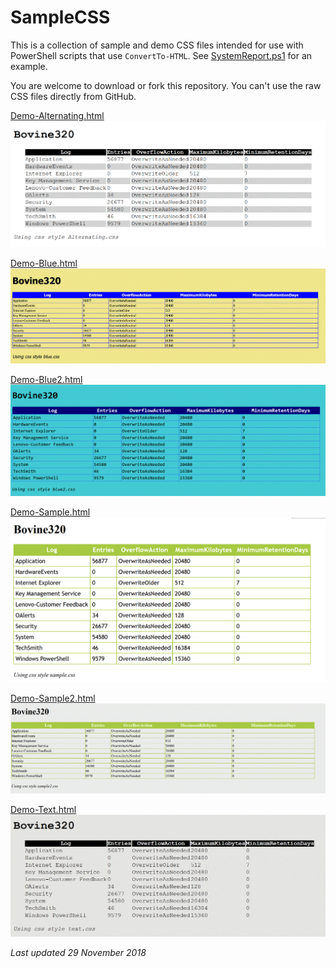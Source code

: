 # SampleCSS

This is a collection of sample and demo CSS files intended for use with PowerShell scripts that use `ConvertTo-HTML`. See [SystemReport.ps1](./demos/SystemReport.ps1) for an example.

You are welcome to download or fork this repository. You can't use the raw CSS files directly from GitHub.

[Demo-Alternating.html](./demos/demo-Alternating.html)
![alternating](./assets/alternating.png)

[Demo-Blue.html](./demos/demo-blue.html)
![blue](./assets/blue.png)

[Demo-Blue2.html](./demos/demo-blue2.html)
![blue2](./assets/blue2.png)

[Demo-Sample.html](./demos/demo-sample.html)
![sample](./assets/sample.png)

[Demo-Sample2.html](./demos/demo-sample2.html)
![sample2](./assets/sample2.png)

[Demo-Text.html](./demos/demo-text.html)
![text](./assets/text.png)

*Last updated 29 November 2018*